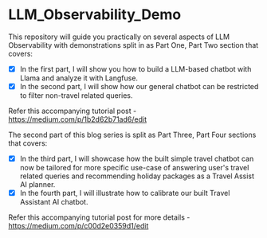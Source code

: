 # LLM_Observability_Demo
This repository will guide you practically on several aspects of LLM Observability with demonstrations split in as Part One, Part Two section that covers:
- [x] In the first part, I will show you how to build a LLM-based chatbot with Llama and analyze it with Langfuse. 
- [x] In the second part, I will show how our general chatbot can be restricted to filter non-travel related queries.

Refer this accompanying tutorial post - https://medium.com/p/1b2d62b71ad6/edit

The second part of this blog series is split as Part Three, Part Four sections that covers:

- [x] In the third part, I will showcase how the built simple travel chatbot can now be tailored for more specific use-case of answering user's travel related queries and recommending holiday packages as a Travel Assist AI planner. 
- [x] In the fourth part, I will illustrate how to calibrate our built Travel Assistant AI chatbot.

Refer this accompanying tutorial post for more details - https://medium.com/p/c00d2e0359d1/edit
